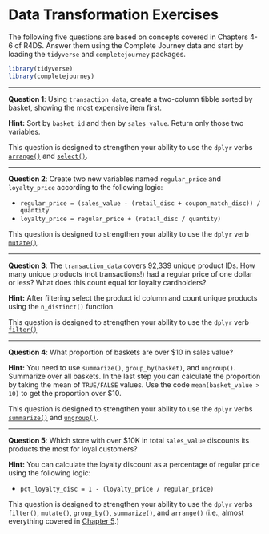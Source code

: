 Data Transformation Exercises
================

The following five questions are based on concepts covered in Chapters 4-6 of 
R4DS. Answer them using the Complete Journey data and start by loading the 
`tidyverse` and `completejourney` packages.

``` r
library(tidyverse)
library(completejourney)
```

------------------------------------------------------------------------

**Question 1**: Using `transaction_data`, create a two-column tibble sorted by 
basket, showing the most expensive item first. 

**Hint:** Sort by `basket_id` and then by `sales_value`. Return only those two
variables. 

This question is designed to strengthen your ability to use the `dplyr` 
verbs [`arrange()`][arrange] and [`select()`][select].

[arrange]: http://r4ds.had.co.nz/transform.html#arrange-rows-with-arrange
[select]: http://r4ds.had.co.nz/transform.html#select-columns-with-select

------------------------------------------------------------------------

**Question 2**: Create two new variables named `regular_price` and 
`loyalty_price` according to the following logic:

-   `regular_price = (sales_value - (retail_disc + coupon_match_disc)) / quantity`
-   `loyalty_price = regular_price + (retail_disc / quantity)`

This question is designed to strengthen your ability to use the `dplyr` verb 
[`mutate()`][mutate].

[mutate]: http://r4ds.had.co.nz/transform.html#add-new-variables-with-mutate

------------------------------------------------------------------------

**Question 3**: The `transaction_data` covers 92,339 unique product IDs. How 
many unique products (not transactions!) had a regular price of one dollar or 
less? What does this count equal for loyalty cardholders? 

**Hint:** After filtering select the product id column and count unique products 
using the `n_distinct()` function. 

This question is designed to strengthen your ability to use the `dplyr` verb 
[`filter()`][filter]

[filter]: http://r4ds.had.co.nz/transform.html#filter-rows-with-filter

------------------------------------------------------------------------

**Question 4**: What proportion of baskets are over $10 in sales value? 

**Hint:** You need to use `summarize()`, `group_by(basket)`, and `ungroup()`. 
Summarize over all baskets. In the last step you can calculate the proportion by 
taking the mean of `TRUE/FALSE` values. Use the code `mean(basket_value > 10)` 
to get the proportion over $10. 

This question is designed to strengthen your ability to use the `dplyr` verbs 
[`summarize()`][summarize] and [`ungroup()`][ungroup].

[summarize]: http://r4ds.had.co.nz/transform.html#grouped-summaries-with-summarise
[ungroup]: http://r4ds.had.co.nz/transform.html#ungrouping

------------------------------------------------------------------------

**Question 5**: Which store with over $10K in total `sales_value` discounts its 
products the most for loyal customers? 

**Hint:** You can calculate the loyalty discount as a percentage of regular 
price using the following logic:

-   `pct_loyalty_disc = 1 - (loyalty_price / regular_price)`

This question is designed to strengthen your ability to use the `dplyr` verbs 
`filter()`, `mutate()`, `group_by()`, `summarize()`, and `arrange()` (i.e., 
almost everything covered in [Chapter 5](http://r4ds.had.co.nz/transform.html).)